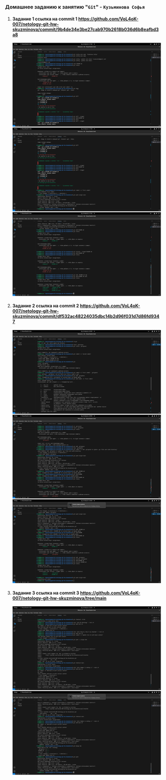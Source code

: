 ### Домашнее заданию к занятию "`Git`" - `Кузьминова Софья`

1. #### Задание 1 ссылка на commit 1 https://github.com/VoL4oK-007/netology-git-hw-skuzminova/commit/9b4de34e3be27cab970b2618b036d6b8eafbd3a8

	![скрин 1 к заданию 1](https://github.com/VoL4oK-007/netology-git-hw-skuzminova/blob/main/images/1.png)
	![скрин 2 к заданию 1](https://github.com/VoL4oK-007/netology-git-hw-skuzminova/blob/main/images/2.png)
	![скрин 3 к заданию 1](https://github.com/VoL4oK-007/netology-git-hw-skuzminova/blob/main/images/3.png)

2. #### Задание 2 ссылка на commit 2 https://github.com/VoL4oK-007/netology-git-hw-skuzminova/commit/df532ac48224035dbc14b2d96f031d7d86fd9347

	![скрин 4 к заданию 2](https://github.com/VoL4oK-007/netology-git-hw-skuzminova/blob/main/images/4.png)
	![скрин 5 к заданию 2](https://github.com/VoL4oK-007/netology-git-hw-skuzminova/blob/main/images/5.png)
	![скрин 6 к заданию 2](https://github.com/VoL4oK-007/netology-git-hw-skuzminova/blob/main/images/6.png)

3. #### Задание 3 ссылка на commit 3 https://github.com/VoL4oK-007/netology-git-hw-skuzminova/tree/main

	![скрин 7 к заданию 3](https://github.com/VoL4oK-007/netology-git-hw-skuzminova/blob/main/images/7.png)
	![скрин 8 к заданию 3](https://github.com/VoL4oK-007/netology-git-hw-skuzminova/blob/main/images/8.png)
